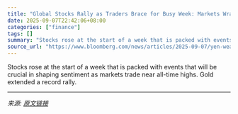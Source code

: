 ```yaml
---
title: "Global Stocks Rally as Traders Brace for Busy Week: Markets Wrap"
date: 2025-09-07T22:42:06+08:00
categories: ["finance"]
tags: []
summary: "Stocks rose at the start of a week that is packed with events that will be crucial in shaping sentiment as markets trade near all-time highs. Gold extended a record rally."
source_url: "https://www.bloomberg.com/news/articles/2025-09-07/yen-weakens-as-ishiba-departure-fuels-uncertainty-markets-wrap"
---
```


Stocks rose at the start of a week that is packed with events that will be crucial in shaping sentiment as markets trade near all-time highs. Gold extended a record rally.

---

*来源: [原文链接](https://www.bloomberg.com/news/articles/2025-09-07/yen-weakens-as-ishiba-departure-fuels-uncertainty-markets-wrap)*
